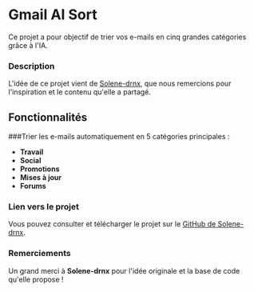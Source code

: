 # Gmail AI Sort

Ce projet a pour objectif de trier vos e-mails en cinq grandes catégories grâce à l'IA.

### Description

L'idée de ce projet vient de [Solene-drnx](https://github.com/solene-drnx), que nous remercions pour l'inspiration et le contenu qu'elle a partagé.

## Fonctionnalités
###Trier les e-mails automatiquement en 5 catégories principales :
- **Travail**
- **Social**
- **Promotions**
- **Mises à jour**
- **Forums**
  
### Lien vers le projet

Vous pouvez consulter et télécharger le projet sur le [GitHub de Solene-drnx](https://github.com/solene-drnx/Beemail---public).

### Remerciements

Un grand merci à **Solene-drnx** pour l'idée originale et la base de code qu'elle propose !
